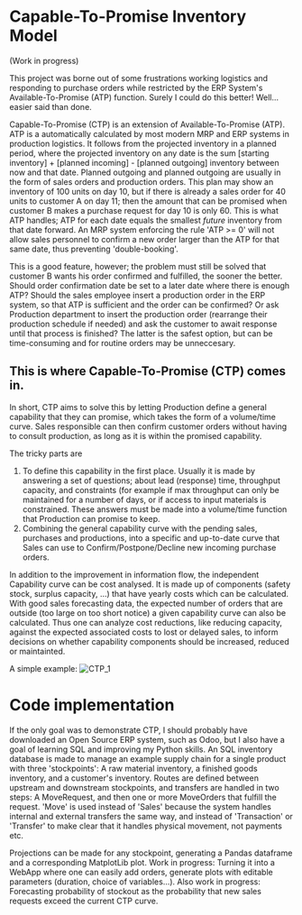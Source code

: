 # Capable-To-Promise Inventory Model

(Work in progress)

This project was borne out of some frustrations working logistics and responding to purchase orders while restricted by the ERP System's Available-To-Promise (ATP) function. Surely I could do this better! Well... easier said than done. 

Capable-To-Promise (CTP) is an extension of Available-To-Promise (ATP). 
ATP is a automatically calculated by most modern MRP and ERP systems in production logistics. It follows from the projected inventory in a planned period, where the projected inventory on any date is the sum [starting inventory] + [planned incoming] - [planned outgoing] inventory between now and that date. Planned outgoing and planned outgoing are usually in the form of sales orders and production orders. This plan may show an inventory of 100 units  on day 10, but if there is already a sales order for 40 units to customer A on day 11; then the amount that can be promised when customer B makes a purchase request for day 10 is only 60. This is what ATP handles; ATP for each date equals the smallest *future* inventory from that date forward. An MRP system enforcing the rule 'ATP >= 0' will not allow sales personnel to confirm a new order larger than the ATP for that same date, thus preventing 'double-booking'. 

This is a good feature, however; the problem must still be solved that customer B wants his order confirmed and fulfilled, the sooner the better. Should order confirmation date be set to a later date where there is enough ATP? Should the sales employee insert a production order in the ERP system, so that ATP is sufficient and the order can be confirmed? Or ask Production department to insert the production order (rearrange their production schedule if needed) and ask the customer to await response until that process is finished? The latter is the safest option, but can be time-consuming and for routine orders may be unneccesary. 

## This is where Capable-To-Promise (CTP) comes in. 
In short, CTP aims to solve this by letting Production define a general capability that they can promise, which takes the form of a volume/time curve. Sales responsible can then confirm customer orders without having to consult production, as long as it is within the promised capability. 

The tricky parts are 
1) To define this capability in the first place. Usually it is made by answering a set of questions; about lead (response) time, throughput capacity, and constraints (for example if max throughput can only be maintained for a number of days, or if access to input materials is constrained. These answers must be made into a volume/time function that Production can promise to keep. 
2) Combining the general capability curve with the pending sales, purchases and productions, into a specific and up-to-date curve that Sales can use to Confirm/Postpone/Decline new incoming purchase orders. 

In addition to the improvement in information flow, the independent Capability curve can be cost analysed. It is made up of components (safety stock, surplus capacity, ...) that have yearly costs which can be calculated. With good sales forecasting data, the expected number of orders that are outside (too large on too short notice) a given capability curve can also be calculated. Thus one can analyze cost reductions, like reducing capacity, against the expected associated costs to lost or delayed sales, to inform decisions on whether capability components should be increased, reduced or maintainted. 

A simple example: ![CTP_1](https://user-images.githubusercontent.com/56897399/215297919-00bb72d1-718a-4aee-93e2-6b3f5af06016.png)

# Code implementation
If the only goal was to demonstrate CTP, I should probably have downloaded an Open Source ERP system, such as Odoo, but I also have a goal of learning SQL and improving my Python skills. An SQL inventory database is made to manage an example supply chain for a single product with three 'stockpoints': A raw material inventory, a finished goods inventory, and a customer's inventory. Routes are defined between upstream and downstream stockpoints, and transfers are handled in two steps: A MoveRequest, and then one or more MoveOrders that fulfill the request. 'Move' is used instead of 'Sales' because the system handles internal and external transfers the same way, and instead of 'Transaction' or 'Transfer' to make clear that it handles physical movement, not payments etc. 

Projections can be made for any stockpoint, generating a Pandas dataframe and a corresponding MatplotLib plot. Work in progress: Turning it into a WebApp where one can easily add orders, generate plots with editable parameters (duration, choice of variables...). Also work in progress: Forecasting probability of stockout as the probability that new sales requests exceed the current CTP curve. 
